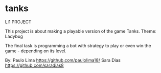 # tanks
LI1 PROJECT 

This project is about making a playable version of the game Tanks.
Theme: Ladybug

The final task is programming a bot with strategy to play or even win the game - depending on its level.

By: 
   Paulo Lima 
         https://github.com/paulolima18/
   Sara Dias 
         https://github.com/saradias8
